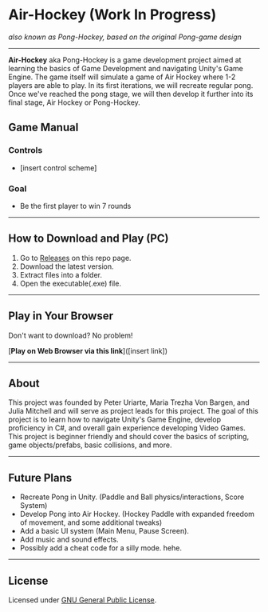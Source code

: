 # Air-Hockey (Work In Progress)

*also known as Pong-Hockey, based on the original Pong-game design*

---

**Air-Hockey** aka Pong-Hockey
is a game development project aimed at learning the basics of Game Development and navigating Unity's Game Engine. The game itself will simulate a game of Air Hockey where 1-2 players are able to play. In its first iterations, we will recreate regular pong. Once we've reached the pong stage, we will then develop it further into its final stage, Air Hockey or Pong-Hockey.

## Game Manual

### Controls
- [insert control scheme]

### Goal
- Be the first player to win 7 rounds

---

## How to Download and Play (PC)

1. Go to [Releases](../../releases) on this repo page.
2. Download the latest version.
3. Extract files into a folder.
4. Open the executable(.exe) file.

---

## Play in Your Browser

Don't want to download? No problem!

[**Play on Web Browser via this link**]([insert link])

---

## About
This project was founded by Peter Uriarte, Maria Trezha Von Bargen, and Julia Mitchell and will serve as project leads for this project. The goal of this project is to learn how to navigate Unity's Game Engine, develop proficiency in C#, and overall gain experience developing Video Games. This project is beginner friendly and should cover the basics of scripting, game objects/prefabs, basic collisions, and more.


---

## Future Plans

- Recreate Pong in Unity. (Paddle and Ball physics/interactions, Score System)
- Develop Pong into Air Hockey. (Hockey Paddle with expanded freedom of movement, and some additional tweaks)
- Add a basic UI system (Main Menu, Pause Screen).
- Add music and sound effects.
- Possibly add a cheat code for a silly mode. hehe.

---

## License

Licensed under [GNU General Public License](LICENSE).
